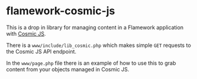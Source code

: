 # flamework-cosmic-js

This is a drop in library for managing content in a Flamework application with [Cosmic JS](https://cosmicjs.com/).

There is a `www/include/lib_cosmic.php` which makes simple `GET` requests to the Cosmic JS API endpoint.

In the `www/page.php` file there is an example of how to use this to grab content from your objects managed in Cosmic JS.  
